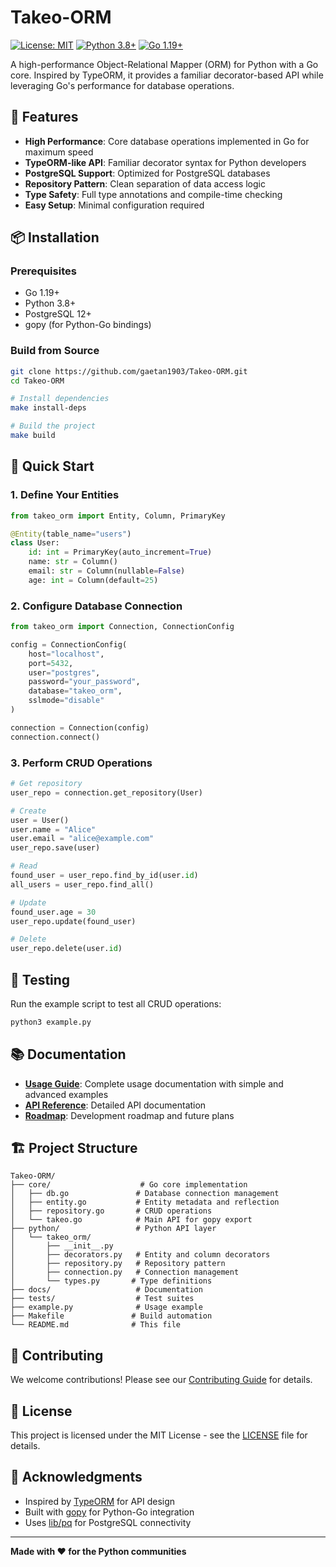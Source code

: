 
# Takeo-ORM

[![License: MIT](https://img.shields.io/badge/License-MIT-yellow.svg)](https://opensource.org/licenses/MIT)
[![Python 3.8+](https://img.shields.io/badge/python-3.8+-blue.svg)](https://www.python.org/downloads/)
[![Go 1.19+](https://img.shields.io/badge/go-1.19+-00ADD8.svg)](https://golang.org/)

A high-performance Object-Relational Mapper (ORM) for Python with a Go core. Inspired by TypeORM, it provides a familiar decorator-based API while leveraging Go's performance for database operations.

## 🚀 Features

- **High Performance**: Core database operations implemented in Go for maximum speed
- **TypeORM-like API**: Familiar decorator syntax for Python developers
- **PostgreSQL Support**: Optimized for PostgreSQL databases
- **Repository Pattern**: Clean separation of data access logic
- **Type Safety**: Full type annotations and compile-time checking
- **Easy Setup**: Minimal configuration required

## 📦 Installation

### Prerequisites

- Go 1.19+
- Python 3.8+
- PostgreSQL 12+
- gopy (for Python-Go bindings)

### Build from Source

```bash
git clone https://github.com/gaetan1903/Takeo-ORM.git
cd Takeo-ORM

# Install dependencies
make install-deps

# Build the project
make build
```

## 🚀 Quick Start

### 1. Define Your Entities

```python
from takeo_orm import Entity, Column, PrimaryKey

@Entity(table_name="users")
class User:
    id: int = PrimaryKey(auto_increment=True)
    name: str = Column()
    email: str = Column(nullable=False)
    age: int = Column(default=25)
```

### 2. Configure Database Connection

```python
from takeo_orm import Connection, ConnectionConfig

config = ConnectionConfig(
    host="localhost",
    port=5432,
    user="postgres",
    password="your_password",
    database="takeo_orm",
    sslmode="disable"
)

connection = Connection(config)
connection.connect()
```

### 3. Perform CRUD Operations

```python
# Get repository
user_repo = connection.get_repository(User)

# Create
user = User()
user.name = "Alice"
user.email = "alice@example.com"
user_repo.save(user)

# Read
found_user = user_repo.find_by_id(user.id)
all_users = user_repo.find_all()

# Update
found_user.age = 30
user_repo.update(found_user)

# Delete
user_repo.delete(user.id)
```

## 🧪 Testing

Run the example script to test all CRUD operations:

```bash
python3 example.py
```

## 📚 Documentation

- **[Usage Guide](docs/usage.md)**: Complete usage documentation with simple and advanced examples
- **[API Reference](docs/api.md)**: Detailed API documentation
- **[Roadmap](docs/roadmap.md)**: Development roadmap and future plans

## 🏗️ Project Structure

```
Takeo-ORM/
├── core/                    # Go core implementation
│   ├── db.go               # Database connection management
│   ├── entity.go           # Entity metadata and reflection
│   ├── repository.go       # CRUD operations
│   └── takeo.go            # Main API for gopy export
├── python/                 # Python API layer
│   └── takeo_orm/
│       ├── __init__.py
│       ├── decorators.py   # Entity and column decorators
│       ├── repository.py   # Repository pattern
│       ├── connection.py   # Connection management
│       └── types.py       # Type definitions
├── docs/                   # Documentation
├── tests/                  # Test suites
├── example.py              # Usage example
├── Makefile               # Build automation
└── README.md              # This file
```

## 🤝 Contributing

We welcome contributions! Please see our [Contributing Guide](CONTRIBUTING.md) for details.

## 📄 License

This project is licensed under the MIT License - see the [LICENSE](LICENSE) file for details.

## 🙏 Acknowledgments

- Inspired by [TypeORM](https://typeorm.io/) for API design
- Built with [gopy](https://github.com/go-python/gopy) for Python-Go integration
- Uses [lib/pq](https://github.com/lib/pq) for PostgreSQL connectivity

---

**Made with ❤️ for the Python communities**
